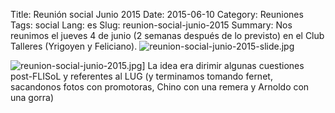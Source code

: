 Title: Reunión social Junio 2015
Date: 2015-06-10
Category: Reuniones
Tags: social
Lang: es
Slug: reunion-social-junio-2015
Summary: Nos reunimos el jueves 4 de junio (2 semanas después de lo previsto) en el Club Talleres (Yrigoyen y Feliciano). ![reunion-social-junio-2015-slide.jpg](/images/article/2015/reunion-social-junio-2015-slide.jpg) 

![reunion-social-junio-2015.jpg](/images/article/2015/reunion-social-junio-2015.jpg)]
La idea era dirimir algunas cuestiones post-FLISoL y referentes al LUG (y terminamos tomando fernet, sacandonos fotos con promotoras, Chino con una remera y Arnoldo con una gorra)
